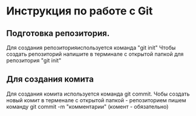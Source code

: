# Инструкция по работе с Git

## Подготовка репозитория.
Для создания репозиторияиспользуется команда "git init"
Чтобы создать репозиторий напишите в терминале с открытой папкой  для репозитория "git init"


## Для создания комита
Для создания комита используется команда git commit. Чобы создать новый комит в терменале с  открытой папкой - репозиторием пишем команду git commit -m "комментарии" (комент - обязательно)

